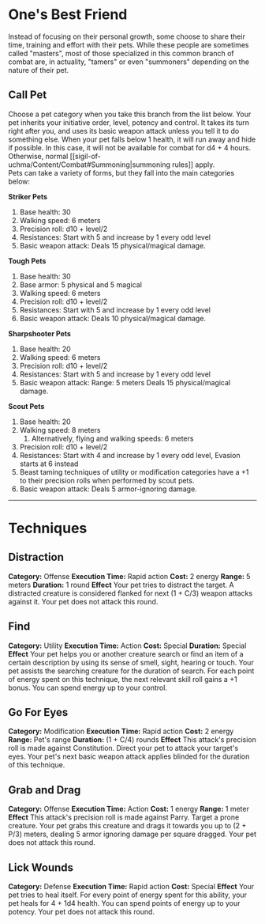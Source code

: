 # One's Best Friend
Instead of focusing on their personal growth, some choose to share their time, training and effort with their pets. While these people are sometimes called "masters", most of those specialized in this common branch of combat are, in actuality, "tamers" or even "summoners" depending on the nature of their pet.

## Call Pet
Choose a pet category when you take this branch from the list below. Your pet inherits your initiative order, level, potency and control. It takes its turn right after you, and uses its basic weapon attack unless you tell it to do something else. When your pet falls below 1 health, it will run away and hide if possible. In this case, it will not be available for combat for d4 + 4 hours. Otherwise, normal [[sigil-of-uchma/Content/Combat#Summoning|summoning rules]] apply.  
Pets can take a variety of forms, but they fall into the main categories below:

**Striker Pets**
1. Base health: 30
2. Walking speed: 6 meters
3. Precision roll: d10 + level/2
4. Resistances: Start with 5 and increase by 1 every odd level
5. Basic weapon attack: 
	Deals 15 physical/magical damage.

**Tough Pets**
1. Base health: 30
2. Base armor: 5 physical and 5 magical
3. Walking speed: 6 meters
4. Precision roll: d10 + level/2
5. Resistances: Start with 5 and increase by 1 every odd level
6. Basic weapon attack: 
	Deals 10 physical/magical damage.

**Sharpshooter Pets**
1. Base health: 20
2. Walking speed: 6 meters
3. Precision roll: d10 + level/2
4. Resistances: Start with 5 and increase by 1 every odd level
5. Basic weapon attack:
	Range: 5 meters
	Deals 15 physical/magical damage.

**Scout Pets**
1. Base health: 20
2. Walking speed: 8 meters
	1. Alternatively, flying and walking speeds: 6 meters
3. Precision roll: d10 + level/2
4. Resistances: Start with 4 and increase by 1 every odd level, Evasion starts at 6 instead
5. Beast taming techniques of utility or modification categories have a +1 to their precision rolls when performed by scout pets.
6. Basic weapon attack:
	Deals 5 armor-ignoring damage.

---
# Techniques
## Distraction
**Category:** Offense
**Execution Time:** Rapid action
**Cost:** 2 energy
**Range:** 5 meters
**Duration:** 1 round
**Effect**
	Your pet tries to distract the target. A distracted creature is considered flanked for next (1 + C/3) weapon attacks against it.
	Your pet does not attack this round.

## Find
**Category:** Utility
**Execution Time:** Action
**Cost:** Special
**Duration:** Special
**Effect**
	Your pet helps you or another creature search or find an item of a certain description by using its sense of smell, sight, hearing or touch. Your pet assists the searching creature for the duration of search. For each point of energy spent on this technique, the next relevant skill roll gains a +1 bonus. You can spend energy up to your control. 

## Go For Eyes
**Category:** Modification
**Execution Time:** Rapid action
**Cost:** 2 energy
**Range:** Pet's range
**Duration:** (1 + C/4) rounds
**Effect**
	This attack's precision roll is made against Constitution.
	Direct your pet to attack your target's eyes. Your pet's next basic weapon attack applies blinded for the duration of this technique.

## Grab and Drag
**Category:** Offense
**Execution Time:** Action
**Cost:** 1 energy
**Range:** 1 meter
**Effect**
	This attack's precision roll is made against Parry.
	Target a prone creature. Your pet grabs this creature and drags it towards you up to (2 + P/3) meters, dealing 5 armor ignoring damage per square dragged.
	Your pet does not attack this round.

## Lick Wounds
**Category:** Defense
**Execution Time:** Rapid action
**Cost:** Special
**Effect**
	Your pet tries to heal itself. For every point of energy spent for this ability, your pet heals for 4 + 1d4 health. You can spend points of energy up to your potency.
	Your pet does not attack this round.